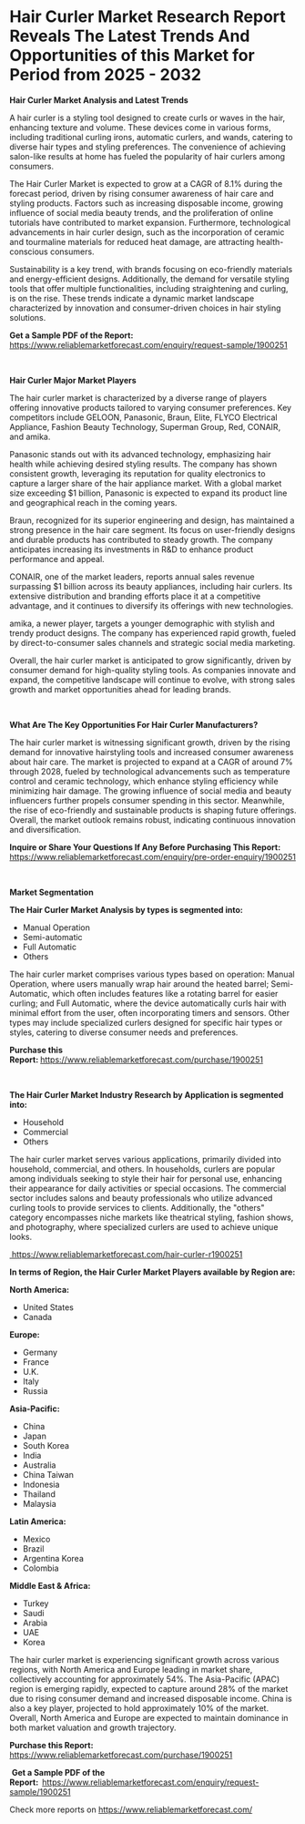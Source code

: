 <p><h1>Hair Curler Market Research Report Reveals The Latest Trends And Opportunities of this Market for Period from 2025 - 2032</h1></p><p><strong>Hair Curler Market Analysis and Latest Trends</strong></p>
<p><p>A hair curler is a styling tool designed to create curls or waves in the hair, enhancing texture and volume. These devices come in various forms, including traditional curling irons, automatic curlers, and wands, catering to diverse hair types and styling preferences. The convenience of achieving salon-like results at home has fueled the popularity of hair curlers among consumers.</p><p>The Hair Curler Market is expected to grow at a CAGR of 8.1% during the forecast period, driven by rising consumer awareness of hair care and styling products. Factors such as increasing disposable income, growing influence of social media beauty trends, and the proliferation of online tutorials have contributed to market expansion. Furthermore, technological advancements in hair curler design, such as the incorporation of ceramic and tourmaline materials for reduced heat damage, are attracting health-conscious consumers.</p><p>Sustainability is a key trend, with brands focusing on eco-friendly materials and energy-efficient designs. Additionally, the demand for versatile styling tools that offer multiple functionalities, including straightening and curling, is on the rise. These trends indicate a dynamic market landscape characterized by innovation and consumer-driven choices in hair styling solutions.</p></p>
<p><strong>Get a Sample PDF of the Report:&nbsp;</strong> <a href="https://www.reliablemarketforecast.com/enquiry/request-sample/1900251?utm_campaign=2450&utm_medium=2&utm_source=Github&utm_content=ia&utm_term=05042025&utm_id=hair-curler">https://www.reliablemarketforecast.com/enquiry/request-sample/1900251</a></p>
<p>&nbsp;</p>
<p><strong>Hair Curler Major Market Players</strong></p>
<p><p>The hair curler market is characterized by a diverse range of players offering innovative products tailored to varying consumer preferences. Key competitors include GELOON, Panasonic, Braun, Elite, FLYCO Electrical Appliance, Fashion Beauty Technology, Superman Group, Red, CONAIR, and amika.</p><p>Panasonic stands out with its advanced technology, emphasizing hair health while achieving desired styling results. The company has shown consistent growth, leveraging its reputation for quality electronics to capture a larger share of the hair appliance market. With a global market size exceeding $1 billion, Panasonic is expected to expand its product line and geographical reach in the coming years.</p><p>Braun, recognized for its superior engineering and design, has maintained a strong presence in the hair care segment. Its focus on user-friendly designs and durable products has contributed to steady growth. The company anticipates increasing its investments in R&D to enhance product performance and appeal.</p><p>CONAIR, one of the market leaders, reports annual sales revenue surpassing $1 billion across its beauty appliances, including hair curlers. Its extensive distribution and branding efforts place it at a competitive advantage, and it continues to diversify its offerings with new technologies.</p><p>amika, a newer player, targets a younger demographic with stylish and trendy product designs. The company has experienced rapid growth, fueled by direct-to-consumer sales channels and strategic social media marketing. </p><p>Overall, the hair curler market is anticipated to grow significantly, driven by consumer demand for high-quality styling tools. As companies innovate and expand, the competitive landscape will continue to evolve, with strong sales growth and market opportunities ahead for leading brands.</p></p>
<p>&nbsp;</p>
<p><strong>What Are The Key Opportunities For Hair Curler Manufacturers?</strong></p>
<p><p>The hair curler market is witnessing significant growth, driven by the rising demand for innovative hairstyling tools and increased consumer awareness about hair care. The market is projected to expand at a CAGR of around 7% through 2028, fueled by technological advancements such as temperature control and ceramic technology, which enhance styling efficiency while minimizing hair damage. The growing influence of social media and beauty influencers further propels consumer spending in this sector. Meanwhile, the rise of eco-friendly and sustainable products is shaping future offerings. Overall, the market outlook remains robust, indicating continuous innovation and diversification.</p></p>
<p><strong>Inquire or Share Your Questions If Any Before Purchasing This Report:</strong> <a href="https://www.reliablemarketforecast.com/enquiry/pre-order-enquiry/1900251?utm_campaign=2450&utm_medium=2&utm_source=Github&utm_content=ia&utm_term=05042025&utm_id=hair-curler">https://www.reliablemarketforecast.com/enquiry/pre-order-enquiry/1900251</a></p>
<p>&nbsp;</p>
<p><strong>Market Segmentation</strong></p>
<p><strong>The Hair Curler Market Analysis by types is segmented into:</strong></p>
<p><ul><li>Manual Operation</li><li>Semi-automatic</li><li>Full Automatic</li><li>Others</li></ul></p>
<p><p>The hair curler market comprises various types based on operation: Manual Operation, where users manually wrap hair around the heated barrel; Semi-Automatic, which often includes features like a rotating barrel for easier curling; and Full Automatic, where the device automatically curls hair with minimal effort from the user, often incorporating timers and sensors. Other types may include specialized curlers designed for specific hair types or styles, catering to diverse consumer needs and preferences.</p></p>
<p><strong>Purchase this Report:&nbsp;</strong><a href="https://www.reliablemarketforecast.com/purchase/1900251?utm_campaign=2450&utm_medium=2&utm_source=Github&utm_content=ia&utm_term=05042025&utm_id=hair-curler">https://www.reliablemarketforecast.com/purchase/1900251</a></p>
<p>&nbsp;</p>
<p><strong>The Hair Curler Market Industry Research by Application is segmented into:</strong></p>
<p><ul><li>Household</li><li>Commercial</li><li>Others</li></ul></p>
<p><p>The hair curler market serves various applications, primarily divided into household, commercial, and others. In households, curlers are popular among individuals seeking to style their hair for personal use, enhancing their appearance for daily activities or special occasions. The commercial sector includes salons and beauty professionals who utilize advanced curling tools to provide services to clients. Additionally, the "others" category encompasses niche markets like theatrical styling, fashion shows, and photography, where specialized curlers are used to achieve unique looks.</p></p>
<p><a href="https://www.reliablemarketforecast.com/hair-curler-r1900251?utm_campaign=2450&utm_medium=2&utm_source=Github&utm_content=ia&utm_term=05042025&utm_id=hair-curler">&nbsp;https://www.reliablemarketforecast.com/hair-curler-r1900251</a></p>
<p><strong>In terms of Region, the Hair Curler Market Players available by Region are:</strong></p>
<p>
    <p> <strong> North America: </strong>
        <ul>
            <li>United States</li>
            <li>Canada</li>
        </ul>
        </p> 
    <p> <strong> Europe: </strong>
        <ul>
            <li>Germany</li>
            <li>France</li>
            <li>U.K.</li>
            <li>Italy</li>
            <li>Russia</li>
        </ul>
        </p> 
    <p> <strong> Asia-Pacific: </strong>
        <ul>
            <li>China</li>
            <li>Japan</li>
            <li>South Korea</li>
            <li>India</li>
            <li>Australia</li>
            <li>China Taiwan</li>
            <li>Indonesia</li>
            <li>Thailand</li>
            <li>Malaysia</li>
        </ul>
        </p> 
    <p> <strong> Latin America: </strong>
        <ul>
            <li>Mexico</li>
            <li>Brazil</li>
            <li>Argentina Korea</li>
            <li>Colombia</li>
        </ul>
        </p> 
    <p> <strong> Middle East & Africa: </strong>
        <ul>
            <li>Turkey</li>
            <li>Saudi</li>
            <li>Arabia</li>
            <li>UAE</li>
            <li>Korea</li>
        </ul>
    </p>
    </p>
<p><p>The hair curler market is experiencing significant growth across various regions, with North America and Europe leading in market share, collectively accounting for approximately 54%. The Asia-Pacific (APAC) region is emerging rapidly, expected to capture around 28% of the market due to rising consumer demand and increased disposable income. China is also a key player, projected to hold approximately 10% of the market. Overall, North America and Europe are expected to maintain dominance in both market valuation and growth trajectory.</p></p>
<p><strong>Purchase this Report: </strong><a href="https://www.reliablemarketforecast.com/purchase/1900251?utm_campaign=2450&utm_medium=2&utm_source=Github&utm_content=ia&utm_term=05042025&utm_id=hair-curler">https://www.reliablemarketforecast.com/purchase/1900251</a></p>
<p>&nbsp;<strong>Get a Sample PDF of the Report:&nbsp;&nbsp;</strong><a href="https://www.reliablemarketforecast.com/enquiry/request-sample/1900251?utm_campaign=2450&utm_medium=2&utm_source=Github&utm_content=ia&utm_term=05042025&utm_id=hair-curler">https://www.reliablemarketforecast.com/enquiry/request-sample/1900251</a></p>
<p><strong></strong></p>
<p>Check more reports on <a href="https://www.reliablemarketforecast.com/?utm_campaign=2450&utm_medium=2&utm_source=Github&utm_content=ia&utm_term=05042025&utm_id=hair-curler">https://www.reliablemarketforecast.com/</a></p>